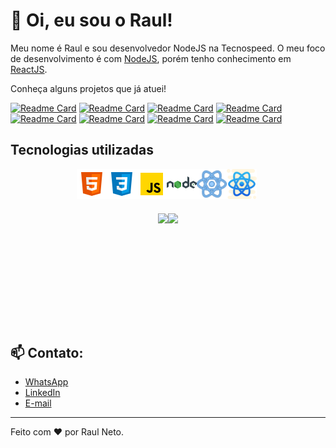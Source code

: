 # :wave: Oi, eu sou o Raul!

Meu nome é Raul e sou desenvolvedor NodeJS na Tecnospeed.
O meu foco de desenvolvimento é com [NodeJS](https://nodejs.org/en/), porém tenho conhecimento em [ReactJS](https://pt-br.reactjs.org/).

Conheça alguns projetos que já atuei!

[![Readme Card](https://github-readme-stats.vercel.app/api/pin/?username=raulneto90&repo=adonis-todos-api&layout=compact&theme=dracula)](https://github.com/raulneto90/adonis-todos-api)
[![Readme Card](https://github-readme-stats.vercel.app/api/pin/?username=raulneto90&repo=b7web-blog-prisma&layout=compact&theme=dracula)](https://github.com/raulneto90/b7web-blog-prisma)
[![Readme Card](https://github-readme-stats.vercel.app/api/pin/?username=raulneto90&repo=find-address-by-cep&layout=compact&theme=dracula)](https://github.com/raulneto90/find-address-by-cep)
[![Readme Card](https://github-readme-stats.vercel.app/api/pin/?username=raulneto90&repo=github-explorer&layout=compact&theme=dracula)](https://github.com/raulneto90/github-explorer)
[![Readme Card](https://github-readme-stats.vercel.app/api/pin/?username=raulneto90&repo=ignite-finapi&layout=compact&theme=dracula)](https://github.com/raulneto90/ignite-finapi)
[![Readme Card](https://github-readme-stats.vercel.app/api/pin/?username=raulneto90&repo=virtualwallet&layout=compact&theme=dracula)](https://github.com/raulneto90/virtualwallet)
[![Readme Card](https://github-readme-stats.vercel.app/api/pin/?username=raulneto90&repo=rentx&layout=compact&theme=dracula)](https://github.com/raulneto90/rentx)
[![Readme Card](https://github-readme-stats.vercel.app/api/pin/?username=raulneto90&repo=nlw-valoriza&layout=compact&theme=dracula)](https://github.com/raulneto90/nlw-valoriza)


## Tecnologias utilizadas

<div style="display: flex; align-items:center; justify-content: center; max-width: 500px">
  <img src="https://github.com/raulneto90/raulneto90/blob/main/icons8-html-5-48.png" alt="HTML 5" style="display: inline-block; width: 48px; height: 48px"/>
  <img src="https://github.com/raulneto90/raulneto90/blob/main/icons8-css3-48.png" alt="CSS 3" style="display: inline-block; width: 48px; height: 48px"/>
  <img src="https://github.com/raulneto90/raulneto90/blob/main/javascript.png" alt="Javascript" style="display: inline-block; width: 48px; height: 48px"/>
  <img src="https://github.com/raulneto90/raulneto90/blob/main/icons8-nodejs-48.png" alt="NodeJS" style="display: inline-block; width: 48px; height: 48px"/>
  <img src="https://github.com/raulneto90/raulneto90/blob/main/icons8-react-40.png" alt="ReactJS" style="display: inline-block; width: 48px; height: 48px"/>
  <img src="https://github.com/raulneto90/raulneto90/blob/main/icons8-react-native-64.png" alt="React Native" style="display: inline-block; width: 48px; height: 48px"/>
</div>

###

<div style="display: flex; align-items:center; justify-content: center;">
  <img height="180em" src="https://github-readme-stats.vercel.app/api/top-langs/?username=raulneto90&layout=compact&langs_count=7&theme=dracula"/>
  <img height="180em" src="https://github-readme-stats.vercel.app/api?username=raulneto90&show_icons=true&theme=dracula&include_all_commits=true&count_private=true"/>
</div>

## 📫 Contato:

- [WhatsApp](18981126127)
- [LinkedIn](https://www.linkedin.com/in/raul-neto-777bb988/)
- [E-mail](mailto:raulneto90@gmail.com)


---
Feito com ❤️ por Raul Neto.

